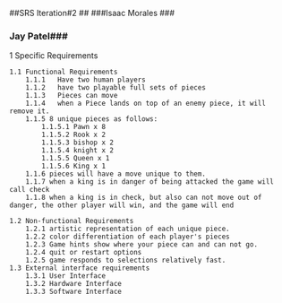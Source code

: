 ##SRS Iteration#2 ##
###Isaac Morales ###
### Jay Patel###

1 Specific Requirements 

	1.1 Functional Requirements
		1.1.1 	Have two human players
		1.1.2	have two playable full sets of pieces
		1.1.3	Pieces can move
		1.1.4	when a Piece lands on top of an enemy piece, it will remove it.
		1.1.5 8 unique pieces as follows:
			1.1.5.1 Pawn x 8
			1.1.5.2 Rook x 2 
			1.1.5.3 bishop x 2
			1.1.5.4 knight x 2
			1.1.5.5 Queen x 1
			1.1.5.6 King x 1
		1.1.6 pieces will have a move unique to them.
		1.1.7 when a king is in danger of being attacked the game will call check
		1.1.8 when a king is in check, but also can not move out of danger, the other player will win, and the game will end

	1.2 Non-functional Requirements
		1.2.1 artistic representation of each unique piece.
		1.2.2 color differentiation of each player's pieces
		1.2.3 Game hints show where your piece can and can not go.
		1.2.4 quit or restart options
		1.2.5 game responds to selections relatively fast.
	1.3 External interface requirements 
		1.3.1 User Interface
		1.3.2 Hardware Interface
		1.3.3 Software Interface
		
		